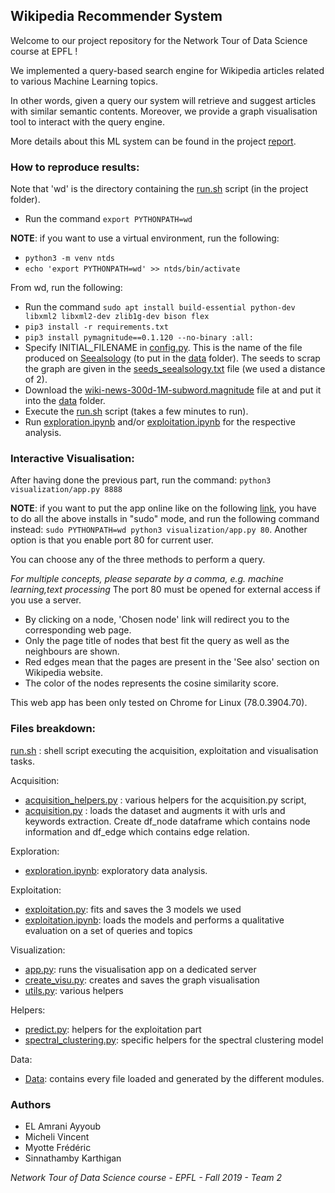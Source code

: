 ## **Wikipedia Recommender System**

Welcome to our project repository for the Network Tour of Data Science course at EPFL !

We implemented a query-based search engine for Wikipedia articles related to various Machine Learning topics. 

In other words, given a query our system will retrieve and suggest articles with similar semantic contents. Moreover, we provide a graph visualisation tool to interact with the query engine.

More details about this ML system can be found in the project [report](report.pdf).

### How to reproduce results:

Note that 'wd' is the directory containing the [run.sh](run.sh) script (in the project folder).

- Run the command `export PYTHONPATH=wd`

**NOTE**: if you want to use a virtual environment, run the following:

- `python3 -m venv ntds`
- `echo 'export PYTHONPATH=wd' >> ntds/bin/activate`

From wd, run the following:
- Run the command `sudo apt install build-essential python-dev libxml2 libxml2-dev zlib1g-dev bison flex`
- `pip3 install -r requirements.txt`
- `pip3 install pymagnitude==0.1.120 --no-binary :all:`
- Specify INITIAL_FILENAME in [config.py](config.py). This is the name of the file produced on [Seealsology](https://densitydesign.github.io/strumentalia-seealsology/) (to put in the [data](/data) folder). The seeds to scrap the graph are given in the [seeds_seealsology.txt](/data/seeds_seealsology.txt)  file (we used a distance of 2).
- Download the [wiki-news-300d-1M-subword.magnitude](http://magnitude.plasticity.ai/fasttext/light/wiki-news-300d-1M-subword.magnitude) file at and put it into the [data](/data) folder.
- Execute the [run.sh](run.sh) script (takes a few minutes to run).
- Run [exploration.ipynb](exploration.ipynb) and/or [exploitation.ipynb](exploitation/exploitation.ipynb) for the respective analysis.

### Interactive Visualisation:
After having done the previous part, run the command: `python3 visualization/app.py 8888`

**NOTE**: if you want to put the app online like on the following [link](http://ec2-3-16-203-172.us-east-2.compute.amazonaws.com/), you have to do all the above installs in "sudo" mode, and run the following command instead: `sudo PYTHONPATH=wd python3 visualization/app.py 80`. Another option is that you enable port 80 for current user.

You can choose any of the three methods to perform a query. 

*For multiple concepts, please separate by a comma, e.g. machine learning,text processing*
The port 80 must be opened for external access if you use a server.

- By clicking on a node, 'Chosen node' link will redirect you to the corresponding web page.
- Only the page title of nodes that best fit the query as well as the neighbours are shown.
- Red edges mean that the pages are present in the 'See also' section on Wikipedia website.
- The color of the nodes represents the cosine similarity score.

This web app has been only tested on Chrome for Linux (78.0.3904.70).

### Files breakdown:

[run.sh](run.sh) : shell script executing the acquisition, exploitation and visualisation tasks.


Acquisition:
- [acquisition_helpers.py](acquisition/acquisition_helpers.py) :  various helpers for the acquisition.py script,
- [acquisition.py](acquisition/acquisition.py) : loads the dataset and augments it with urls and keywords extraction. Create df_node dataframe which contains node information and df_edge which contains edge relation.

Exploration:
- [exploration.ipynb](exploration.ipynb): exploratory data analysis.

Exploitation:
- [exploitation.py](exploitation/exploitation.py): fits and saves the 3 models we used
- [exploitation.ipynb](exploitation/exploitation.ipynb): loads the models and performs a qualitative evaluation on a set of queries and topics

Visualization:
- [app.py](visualization/app.py): runs the visualisation app on a dedicated server
- [create_visu.py](visualization/create_visu.py): creates and saves the graph visualisation
- [utils.py](visualization/utils.py): various helpers

Helpers:
- [predict.py](helpers/predict.py): helpers for the exploitation part
- [spectral_clustering.py](helpers/spectral_clustering.py): specific helpers for the spectral clustering model

Data:
- [Data](/data): contains every file loaded and generated by the different modules.

### Authors
- EL Amrani Ayyoub
- Micheli Vincent
- Myotte Frédéric
- Sinnathamby Karthigan

*Network Tour of Data Science course - EPFL - Fall 2019 - Team 2*
